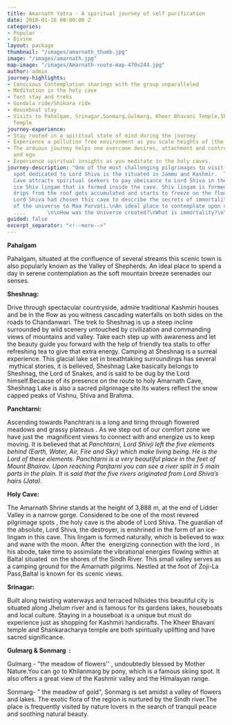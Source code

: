 ```yaml
---
title: Amarnath Yatra - A spiritual journey of self purification
date: 2018-01-16 00:00:00 Z
categories:
- Popular
- Divine
layout: package
thumbnail: "/images/amarnath_thumb.jpg"
image: "/images/amarnath.jpg"
map-image: "/images/Amarnath-route-map-470x244.jpg"
author: admin
journey-highlights:
- Conscious Contemplation sharings with the group unparalleled
- Meditation in the holy cave
- Tent stay and treks
- Gondola ride/Shikara ride
- Houseboat stay
- Visits to Pahalgam, Srinagar,Sonmarg,Gulmarg, Kheer Bhavani Temple,Shankaracharya
  Temple
journey-experience:
- Stay rooted in a spiritual state of mind during the journey
- Experience a pollution free environment as you scale heights of |the mountains
- The arduous journey helps one overcome desires, attachment and control the mind,intellect
  and ego
- Experience spiritual insights as you meditate in the holy caves.
journey-description: "One of the most challenging pilgrimages to visit, this sacred
  spot dedicated to Lord Shiva is the situated in Jammu and Kashmir.  The holy Amarnath
  Cave attracts spiritual seekers to pay obeisance to Lord Shiva in the form of a
  ice Shiv lingam that is formed inside the cave. Shiv lingam is formed when the water
  drips from the roof gets accumulated and starts to freeze on the floor. As per legend,
  Lord Shiva had chosen this cave to describe the secrets of immortality and the formation
  of the universe to Maa Parvati.\nAn ideal place to contemplate upon questions like
  ....       \n\nHow was the Universe created?\nWhat is immortality?\n"
guided: false
excerpt_separator: "<!--more-->"
---
```


<p><b>Pahalgam</b></p><p>Pahalgam, situated at the confluence of several streams this scenic town is also popularly known as the Valley of Shepherds. <!--more--> An ideal place to spend a day in serene contemplation as the soft mountain breeze serenades our senses.</p><p><b>Sheshnag:</b></p><p>Drive through spectacular countryside, admire traditional Kashmiri houses and be in the flow as you witness cascading waterfalls on both sides on the roads to Chandanwari. The trek to Sheshnag is up a steep incline surrounded by wild scenery untouched by civilization and commanding views of mountains and valley. Take each step up with awareness and let the beauty guide you forward with the help of friendly tea stalls to offer refreshing tea to give that extra energy. Camping at Sheshnag is a surreal experience. This glacial lake set in breathtaking surroundings has several  mythical stories, it is believed, Sheshnag Lake basically belongs to Sheshnag, the Lord of Snakes, and is said to be dug by the Lord himself.Because of its presence on the route to holy Amarnath Cave, Sheshnag Lake is also a sacred pilgrimage site.Its waters reflect the snow capped peaks of Vishnu, Shiva and Brahma.</p><p><b>Panchtarni:</b></p>

<p>Ascending towards Panchtrani is a long and tiring through flowered meadows and grassy plateaus . As we step out of our comfort zone we have just the  magnificent views to connect with and energize us to keep moving. It is believed that at <i> Panchtarni, Lord Shivji left the five elements behind (Earth, Water, Air, Fire and Sky) which make living being. He is the Lord of these elements. Panchtarni is a very beautiful place in the feet of Mount Bhairav. Upon reaching Panjtarni you can see a river split in 5 main parts in the plain. It is said that the five rivers originated from Lord Shiva’s hairs (Jata).</i></p>

<p><b>Holy Cave:</b></p>

<p>The Amarnath Shrine stands at the height of 3,888 m, at the end of Lidder Valley in a narrow gorge. Considered to be one of the most revered pilgrimage spots , the holy cave is the abode of Lord Shiva. The guardian of the absolute, Lord Shiva, the destroyer, is enshrined in the form of an ice-lingam in this cave. This lingam is formed naturally, which is believed to wax and wane with the moon. After the  energizing connection with the lord , in his abode, take time to assimilate the vibrational energies flowing within at Baltal situated  on the shores of the Sindh River. This small valley serves as a camping ground for the Amarnath pilgrims. Nestled at the foot of Zoji-La Pass,Baltal is known for its scenic views.</p>

<p><b>Srinagar:</b></p>

<p>Built along twisting waterways and terraced hillsides this beautiful city is situated along Jhelum river and is famous for its gardens lakes, houseboats and local culture. Staying in a houseboat is a unique but must do experience just as shopping for Kashmiri handicrafts. The Kheer Bhavani temple and Shankaracharya temple are both spiritually uplifting and have sacred significance.</p>

<p><b>Gulmarg & Sonmarg  :</b></p>

<p>Gulmarg - "the meadow of flowers'' , undoubtedly blessed by Mother Nature.You can go to Khilanmarg by pony, which is a famous skiing spot. It also offers a great view of the Kashmir valley and the Himalayan range.</p>

<p>Sonmarg- " the meadow of gold", Sonmarg is set amidst a valley of flowers and lakes. The exotic flora of the region is nurtured by the Sindh river.The place is frequently visited by nature lovers in the search of tranquil peace and soothing natural beauty.</p>